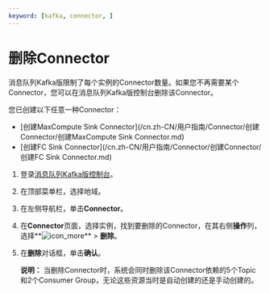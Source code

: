 ```yaml
---
keyword: [kafka, connector, ]
---
```


# 删除Connector

消息队列Kafka版限制了每个实例的Connector数量。如果您不再需要某个Connector，您可以在消息队列Kafka版控制台删除该Connector。

您已创建以下任意一种Connector：

-   [创建MaxCompute Sink Connector](/cn.zh-CN/用户指南/Connector/创建Connector/创建MaxCompute Sink Connector.md)
-   [创建FC Sink Connector](/cn.zh-CN/用户指南/Connector/创建Connector/创建FC Sink Connector.md)

1.  登录[消息队列Kafka版控制台](https://kafka.console.aliyun.com/?spm=a2c4g.11186623.2.22.6bf72638IfKzDm)。

2.  在顶部菜单栏，选择地域。

3.  在左侧导航栏，单击**Connector**。

4.  在**Connector**页面，选择实例，找到要删除的Connector，在其右侧**操作**列，选择**![icon_more](https://static-aliyun-doc.oss-accelerate.aliyuncs.com/assets/img/zh-CN/8046936061/p185678.png)** \> **删除**。

5.  在**删除**对话框，单击**确认**。

    **说明：** 当删除Connector时，系统会同时删除该Connector依赖的5个Topic和2个Consumer Group，无论这些资源当时是自动创建的还是手动创建的。


